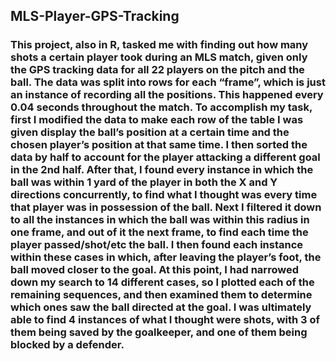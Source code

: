 ## MLS-Player-GPS-Tracking

### This project, also in R, tasked me with finding out how many shots a certain player took during an MLS match, given only the GPS tracking data for all 22 players on the pitch and the ball. The data was split into rows for each “frame”, which is just an instance of recording all the positions. This happened every 0.04 seconds throughout the match. To accomplish my task, first I modified the data to make each row of the table I was given display the ball’s position at a certain time and the chosen player’s position at that same time. I then sorted the data by half to account for the player attacking a different goal in the 2nd half. After that, I found every instance in which the ball was within 1 yard of the player in both the X and Y directions concurrently, to find what I thought was every time that player was in possession of the ball. Next I filtered it down to all the instances in which the ball was within this radius in one frame, and out of it the next frame, to find each time the player passed/shot/etc the ball. I then found each instance within these cases in which, after leaving the player’s foot, the ball moved closer to the goal. At this point, I had narrowed down my search to 14 different cases, so I plotted each of the remaining sequences, and then examined them to determine which ones saw the ball directed at the goal. I was ultimately able to find 4 instances of what I thought were shots, with 3 of them being saved by the goalkeeper, and one of them being blocked by a defender.

